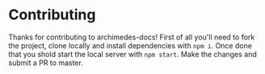 # Contributing

Thanks for contributing to archimedes-docs! First of all you'll need to fork the project, clone locally and install dependencies with `npm i`. Once done that you shold start the local server with `npm start`. Make the changes and submit a PR to master.
